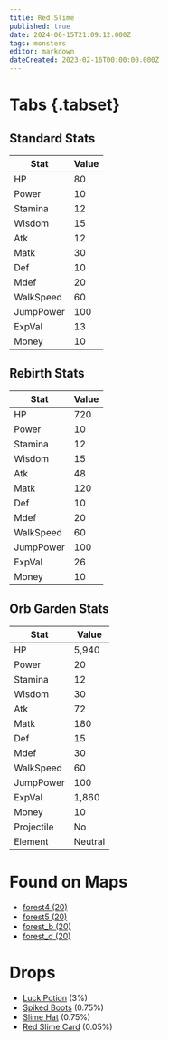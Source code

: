 ```yaml
---
title: Red Slime
published: true
date: 2024-06-15T21:09:12.000Z
tags: monsters
editor: markdown
dateCreated: 2023-02-16T00:00:00.000Z
---
```


# Tabs {.tabset}

## Standard Stats

|Stat|Value|
|-|-|
|HP|80|
|Power|10|
|Stamina|12|
|Wisdom|15|
|Atk|12|
|Matk|30|
|Def|10|
|Mdef|20|
|WalkSpeed|60|
|JumpPower|100|
|ExpVal|13|
|Money|10|
## Rebirth Stats

|Stat|Value|
|-|-|
|HP|720|
|Power|10|
|Stamina|12|
|Wisdom|15|
|Atk|48|
|Matk|120|
|Def|10|
|Mdef|20|
|WalkSpeed|60|
|JumpPower|100|
|ExpVal|26|
|Money|10|
## Orb Garden Stats

|Stat|Value|
|-|-|
|HP|5,940|
|Power|20|
|Stamina|12|
|Wisdom|30|
|Atk|72|
|Matk|180|
|Def|15|
|Mdef|30|
|WalkSpeed|60|
|JumpPower|100|
|ExpVal|1,860|
|Money|10|
|Projectile|No|
|Element|Neutral|

# Found on Maps
 * [forest4 (20)](/maps/forest4)
 * [forest5 (20)](/maps/forest5)
 * [forest_b (20)](/maps/forest_b)
 * [forest_d (20)](/maps/forest_d)

# Drops
 * [Luck Potion](/items/luck-potion) (3%)
 * [Spiked Boots](/items/spiked-boots) (0.75%)
 * [Slime Hat](/items/slime-hat) (0.75%)
 * [Red Slime Card](/items/red-slime-card) (0.05%)
